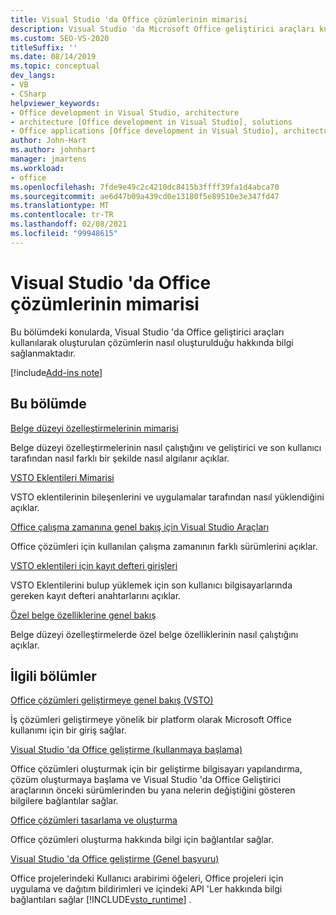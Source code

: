 ```yaml
---
title: Visual Studio 'da Office çözümlerinin mimarisi
description: Visual Studio 'da Microsoft Office geliştirici araçları kullanılarak oluşturulan çözümler ve bunların nasıl çalıştıkları hakkında bilgi edinin.
ms.custom: SEO-VS-2020
titleSuffix: ''
ms.date: 08/14/2019
ms.topic: conceptual
dev_langs:
- VB
- CSharp
helpviewer_keywords:
- Office development in Visual Studio, architecture
- architecture [Office development in Visual Studio], solutions
- Office applications [Office development in Visual Studio], architecture
author: John-Hart
ms.author: johnhart
manager: jmartens
ms.workload:
- office
ms.openlocfilehash: 7fde9e49c2c4210dc8415b3ffff39fa1d4abca70
ms.sourcegitcommit: ae6d47b09a439cd0e13180f5e89510e3e347fd47
ms.translationtype: MT
ms.contentlocale: tr-TR
ms.lasthandoff: 02/08/2021
ms.locfileid: "99948615"
---
```

# <a name="architecture-of-office-solutions-in-visual-studio"></a>Visual Studio 'da Office çözümlerinin mimarisi
  Bu bölümdeki konularda, Visual Studio 'da Office geliştirici araçları kullanılarak oluşturulan çözümlerin nasıl oluşturulduğu hakkında bilgi sağlanmaktadır.

[!include[Add-ins note](includes/addinsnote.md)]

## <a name="in-this-section"></a>Bu bölümde

[Belge düzeyi özelleştirmelerinin mimarisi](../vsto/architecture-of-document-level-customizations.md)

Belge düzeyi özelleştirmelerinin nasıl çalıştığını ve geliştirici ve son kullanıcı tarafından nasıl farklı bir şekilde nasıl algılanır açıklar.

[VSTO Eklentileri Mimarisi](../vsto/architecture-of-vsto-add-ins.md)

VSTO eklentilerinin bileşenlerini ve uygulamalar tarafından nasıl yüklendiğini açıklar.

[Office çalışma zamanına genel bakış için Visual Studio Araçları](../vsto/visual-studio-tools-for-office-runtime-overview.md)

Office çözümleri için kullanılan çalışma zamanının farklı sürümlerini açıklar.

[VSTO eklentileri için kayıt defteri girişleri](../vsto/registry-entries-for-vsto-add-ins.md)

VSTO Eklentilerini bulup yüklemek için son kullanıcı bilgisayarlarında gereken kayıt defteri anahtarlarını açıklar.

[Özel belge özelliklerine genel bakış](../vsto/custom-document-properties-overview.md)

Belge düzeyi özelleştirmelerde özel belge özelliklerinin nasıl çalıştığını açıklar.

## <a name="related-sections"></a>İlgili bölümler

[Office çözümleri geliştirmeye genel bakış &#40;VSTO&#41;](../vsto/office-solutions-development-overview-vsto.md)

İş çözümleri geliştirmeye yönelik bir platform olarak Microsoft Office kullanımı için bir giriş sağlar.

[Visual Studio 'da Office geliştirme &#40;kullanmaya başlama&#41;](../vsto/getting-started-office-development-in-visual-studio.md)

Office çözümleri oluşturmak için bir geliştirme bilgisayarı yapılandırma, çözüm oluşturmaya başlama ve Visual Studio 'da Office Geliştirici araçlarının önceki sürümlerinden bu yana nelerin değiştiğini gösteren bilgilere bağlantılar sağlar.

[Office çözümleri tasarlama ve oluşturma](../vsto/designing-and-creating-office-solutions.md)

Office çözümleri oluşturma hakkında bilgi için bağlantılar sağlar.

[Visual Studio 'da Office geliştirme &#40;Genel başvuru&#41;](../vsto/general-reference-office-development-in-visual-studio.md)

Office projelerindeki Kullanıcı arabirimi öğeleri, Office projeleri için uygulama ve dağıtım bildirimleri ve içindeki API 'Ler hakkında bilgi bağlantıları sağlar [!INCLUDE[vsto_runtime](../vsto/includes/vsto-runtime-md.md)] .
